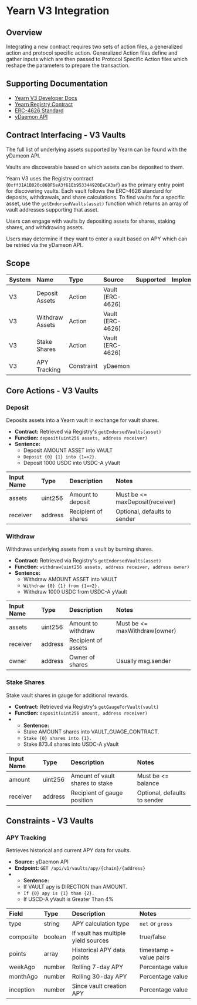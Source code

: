# Yearn V3 Integration 

## Overview

Integrating a new contract requires two sets of action files, a generalized action and protocol specific action. Generalized Action files define and gather inputs which are then passed to Protocol Specific Action files which reshape the parameters to prepare the transaction.

## Supporting Documentation

- [Yearn V3 Developer Docs](https://docs.yearn.fi/developers/v3/overview)
- [Yearn Registry Contract](https://etherscan.io/address/0xff31A1B020c868F6eA3f61Eb953344920EeCA3af)
- [ERC-4626 Standard](https://eips.ethereum.org/EIPS/eip-4626)
- [yDaemon API](https://ydaemon.yearn.farm/docs/intro)

## Contract Interfacing - V3 Vaults

The full list of underlying assets supported by Yearn can be found with the yDameon API.

Vaults are discoverable based on which assets can be deposited to them.

Yearn V3 uses the Registry contract (`0xff31A1B020c868F6eA3f61Eb953344920EeCA3af`) as the primary entry point for discovering vaults. Each vault follows the ERC-4626 standard for deposits, withdrawals, and share calculations. To find vaults for a specific asset, use the `getEndorsedVaults(asset)` function which returns an array of vault addresses supporting that asset.

Users can engage with vaults by depositing assets for shares, staking shares, and withdrawing assets.

Users may determine if they want to enter a vault based on APY which can be retried via the yDameon API.

## Scope

| System | Name | Type | Source | Supported | Implemented | Notes |
| :--- | :--- | :--- | :--- | :---: | :--- | :--- |
| V3 | Deposit Assets | Action | Vault (ERC-4626) |  |  | Requires approval |
| V3 | Withdraw Assets | Action | Vault (ERC-4626) |  |  | Check maxWithdraw |
| V3 | Stake Shares | Action | Vault (ERC-4626) |  |  | |
| V3 | APY Tracking | Constraint | yDaemon |  |  | Historical + current |

## Core Actions - V3 Vaults

### Deposit
Deposits assets into a Yearn vault in exchange for vault shares.

- **Contract:** Retrieved via Registry's `getEndorsedVaults(asset)`
- **Function:** `deposit(uint256 assets, address receiver)`
- **Sentence:**
  - Deposit AMOUNT ASSET into VAULT
  - `Deposit {0} {1} into {1=>2}.`
  - Deposit 1000 USDC into USDC-A yVault


| Input Name | Type | Description | Notes |
| :--- | :--- | :--- | :--- |
| assets | uint256 | Amount to deposit | Must be <= maxDeposit(receiver) |
| receiver | address | Recipient of shares | Optional, defaults to sender |

### Withdraw
Withdraws underlying assets from a vault by burning shares.

- **Contract:** Retrieved via Registry's `getEndorsedVaults(asset)`
- **Function:** `withdraw(uint256 assets, address receiver, address owner)`
- **Sentence:**
  - Withdraw AMOUNT ASSET into VAULT
  - `Withdraw {0} {1} from {1=>2}.`
  - Withdraw 1000 USDC from USDC-A yVault

| Input Name | Type | Description | Notes |
| :--- | :--- | :--- | :--- |
| assets | uint256 | Amount to withdraw | Must be <= maxWithdraw(owner) |
| receiver | address | Recipient of assets | |
| owner | address | Owner of shares | Usually msg.sender |

### Stake Shares
Stake vault shares in gauge for additional rewards.

- **Contract:** Retrieved via Registry's `getGaugeForVault(vault)`
- **Function:** `deposit(uint256 amount, address receiver)`
- - **Sentence:**
  - Stake AMOUNT shares into VAULT_GUAGE_CONTRACT.
  - `Stake {0} shares into {1}.`
  - Stake 873.4 shares into USDC-A yVault

| Input Name | Type | Description | Notes |
| :--- | :--- | :--- | :--- |
| amount | uint256 | Amount of vault shares to stake | Must be <= balance |
| receiver | address | Recipient of gauge position | Optional, defaults to sender |

## Constraints - V3 Vaults 

### APY Tracking
Retrieves historical and current APY data for vaults.

- **Source:** yDaemon API
- **Endpoint:** `GET /api/v1/vaults/apy/{chain}/{address}`
- - **Sentence:**
  - If VAULT apy is DIRECTION than AMOUNT.
  - `If {0} apy is {1} than {2}.`
  - If USCD-A yVault is Greater Than 4%

| Field | Type | Description | Notes |
| :--- | :--- | :--- | :--- |
| type | string | APY calculation type | `net` or `gross` |
| composite | boolean | If vault has multiple yield sources | true/false |
| points | array | Historical APY data points | timestamp + value pairs |
| weekAgo | number | Rolling 7-day APY | Percentage value |
| monthAgo | number | Rolling 30-day APY | Percentage value |
| inception | number | Since vault creation APY | Percentage value |


